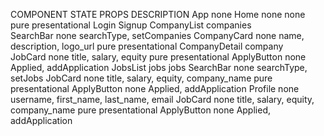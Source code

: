 COMPONENT                       STATE                           PROPS                                   DESCRIPTION
App                             none
    Home                        none                            none                                    pure presentational
    Login
    Signup
    CompanyList                 companies                       
        SearchBar               none                            searchType, setCompanies
        CompanyCard             none                            name, description, logo_url             pure presentational
    CompanyDetail               company                         
        JobCard                 none                            title, salary, equity                   pure presentational
            ApplyButton         none                            Applied, addApplication
    JobsList                    jobs                            jobs
        SearchBar               none                            searchType, setJobs 
        JobCard                 none                            title, salary, equity, company_name     pure presentational
            ApplyButton         none                            Applied, addApplication
    Profile                     none                            username, first_name, last_name, email
        JobCard                 none                            title, salary, equity, company_name     pure presentational
            ApplyButton         none                            Applied, addApplication

